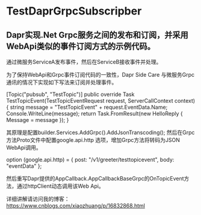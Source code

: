 # TestDaprGrpcSubscripber

## Dapr实现.Net Grpc服务之间的发布和订阅，并采用WebApi类似的事件订阅方式的示例代码。

通过微服务ServiceA发布事件，然后在ServiceB接收事件并处理。

为了保持WebApi和Grpc事件订阅代码的一致性，Dapr Side Care 与微服务Grpc通讯的情况下实现如下写法来订阅并处理事件。

[Topic("pubsub", "TestTopic")]
        public override Task<HelloReply> TestTopicEvent(TestTopicEventRequest request, ServerCallContext context)
        {
            string message = "TestTopicEvent" + request.EventData.Name;
            Console.WriteLine(message);
            return Task.FromResult(new HelloReply
            {
                Message = message
            });
        }

其原理是配置builder.Services.AddGrpc().AddJsonTranscoding(); 然后在Grpc方法Proto文件中配置google.api.http 选项，增加Grpc方法将转码为JSON WebApi调用。

option (google.api.http) = {
      post: "/v1/greeter/testtopicevent",
      body: "eventData"
    };

然后重写Dapr提供的AppCallback.AppCallbackBaseGrpc的OnTopicEvent方法，通过httpClient动态调用该Web Api。

详细讲解请访问我的博客：https://www.cnblogs.com/xiaozhuang/p/16832868.html

